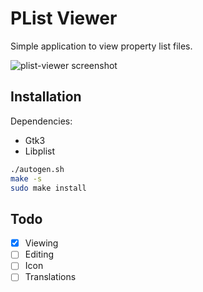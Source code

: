 PList Viewer
============

Simple application to view property list files.

![plist-viewer screenshot](https://i.imgur.com/rzdC607.png)


Installation
------------

Dependencies:

- Gtk3
- Libplist


```sh
./autogen.sh
make -s
sudo make install
```

Todo
----

- [x] Viewing
- [ ] Editing
- [ ] Icon
- [ ] Translations
